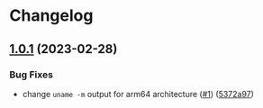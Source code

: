 # Changelog

## [1.0.1](https://github.com/Slijkhuis/asdf-gomock-mockgen/compare/v1.0.0...v1.0.1) (2023-02-28)


### Bug Fixes

* change `uname -m` output for arm64 architecture ([#1](https://github.com/Slijkhuis/asdf-gomock-mockgen/issues/1)) ([5372a97](https://github.com/Slijkhuis/asdf-gomock-mockgen/commit/5372a971b222fcc4bf5b64d4727d815d9c251900))
